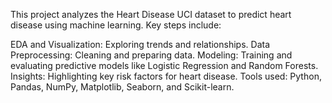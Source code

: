 This project analyzes the Heart Disease UCI dataset to predict heart disease using machine learning. Key steps include:

EDA and Visualization: Exploring trends and relationships.
Data Preprocessing: Cleaning and preparing data.
Modeling: Training and evaluating predictive models like Logistic Regression and Random Forests.
Insights: Highlighting key risk factors for heart disease.
Tools used: Python, Pandas, NumPy, Matplotlib, Seaborn, and Scikit-learn.
